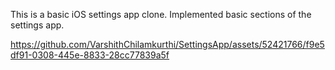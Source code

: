 This is a basic iOS settings app clone. Implemented basic sections of the settings app. 

https://github.com/VarshithChilamkurthi/SettingsApp/assets/52421766/f9e5df91-0308-445e-8833-28cc77839a5f
